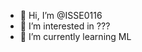 - 👋 Hi, I’m @ISSE0116
- 👀 I’m interested in ???
- 🌱 I’m currently learning ML

<!---
ISSE0116/ISSE0116 is a ✨ special ✨ repository because its `README.md` (this file) appears on your GitHub profile.
You can click the Preview link to take a look at your changes.
--->
